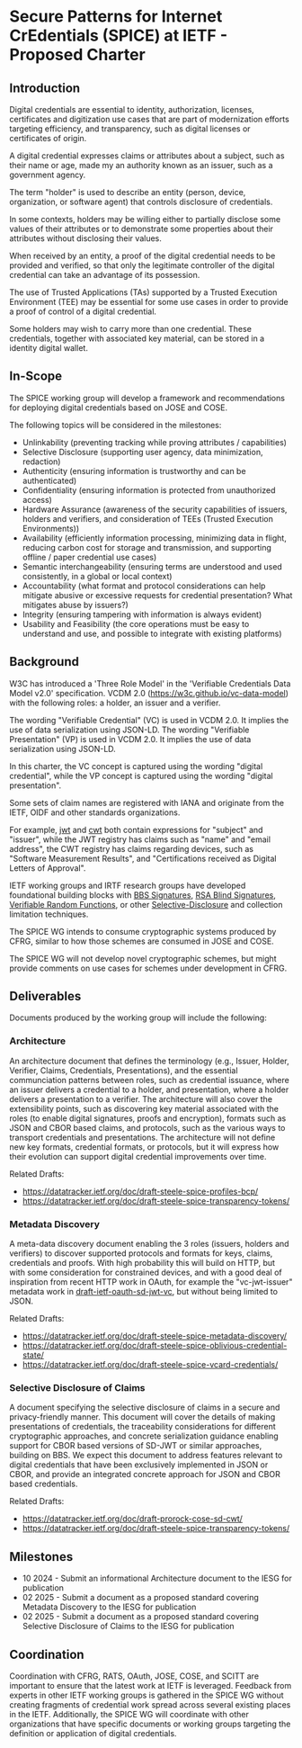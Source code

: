# Secure Patterns for Internet CrEdentials (SPICE) at IETF - Proposed Charter

## Introduction

Digital credentials are essential to identity, authorization, licenses, certificates and digitization use cases that are part of modernization efforts targeting efficiency, and transparency, such as digital licenses or certificates of origin.

A digital credential expresses claims or attributes about a subject, such as their name or age, made my an authority known as an issuer, such as a government agency.

The term "holder" is used to describe an entity (person, device, organization, or software agent) that controls disclosure of credentials.

In some contexts, holders may be willing either to partially disclose some values of their attributes or to demonstrate some properties about their attributes without disclosing their values.

When received by an entity, a proof of the digital credential needs to be provided and verified, so that only the legitimate controller of the digital credential can take an advantage of its possession.

The use of Trusted Applications (TAs) supported by a Trusted Execution Environment (TEE) may be essential for some use cases in order to provide a proof of control of a digital credential.

Some holders may wish to carry more than one credential. These credentials, together with associated key material, can be stored in a identity digital wallet.


## In-Scope

The SPICE working group will develop a framework and recommendations for deploying digital credentials based on JOSE and COSE.

The following topics will be considered in the milestones:

- Unlinkability (preventing tracking while proving attributes / capabilities)
- Selective Disclosure (supporting user agency, data minimization, redaction)
- Authenticity (ensuring information is trustworthy and can be authenticated)
- Confidentiality (ensuring information is protected from unauthorized access)
- Hardware Assurance (awareness of the security capabilities of issuers, holders and verifiers, and consideration of TEEs (Trusted Execution Environments))
- Availability (efficiently information processing, minimizing data in flight, reducing carbon cost for storage and transmission, and supporting offline / paper credential use cases)
- Semantic interchangeability (ensuring terms are understood and used consistently, in a global or local context)
- Accountability (what format and protocol considerations can help mitigate abusive or excessive requests for credential presentation?  What mitigates abuse by issuers?)
- Integrity (ensuring tampering with information is always evident)
- Usability and Feasibility (the core operations must be easy to understand and use, and possible to integrate with existing platforms)

## Background

W3C has introduced a 'Three Role Model' in the 'Verifiable Credentials Data Model v2.0' specification. VCDM 2.0 (https://w3c.github.io/vc-data-model)
with the following roles: a holder, an issuer and a verifier.

The wording "Verifiable Credential" (VC) is used in VCDM 2.0. It implies the use of data serialization using JSON-LD.
The wording "Verifiable Presentation" (VP) is used in VCDM 2.0. It implies the use of data serialization using JSON-LD.

In this charter, the VC concept is captured using the wording "digital credential", while the VP concept is captured using the wording "digital presentation".

Some sets of claim names are registered with IANA and originate from the IETF, OIDF and other standards organizations.

For example, [jwt](https://www.iana.org/assignments/jwt/jwt.xhtml) and [cwt](https://www.iana.org/assignments/cwt/cwt.xhtml) both contain expressions for "subject" and "issuer", while the JWT registry has claims such as "name" and "email address", the CWT registry has claims regarding devices, such as "Software Measurement Results", and "Certifications received as Digital Letters of Approval".

IETF working groups and IRTF research groups have developed foundational building blocks with [BBS Signatures](https://datatracker.ietf.org/doc/draft-irtf-cfrg-bbs-signatures/), [RSA Blind Signatures](https://datatracker.ietf.org/doc/rfc9474/), [Verifiable Random Functions](https://datatracker.ietf.org/doc/rfc9381/),
or other [Selective-Disclosure](https://datatracker.ietf.org/doc/draft-ietf-oauth-sd-jwt-vc/) and collection limitation techniques.

The SPICE WG intends to consume cryptographic systems produced by CFRG, similar to how those schemes are consumed in JOSE and COSE.

The SPICE WG will not develop novel cryptographic schemes, but might provide comments on use cases for schemes under development in CFRG.

## Deliverables

Documents produced by the working group will include the following:

### Architecture

An architecture document that defines the terminology (e.g., Issuer, Holder, Verifier, Claims, Credentials, Presentations), and the essential communciation patterns between roles, such as credential issuance, where an issuer delivers a credential to a holder, and presentation, where a holder delivers a presentation to a verifier. The architecture will also cover the extensibility points, such as discovering key material associated with the roles (to enable digital signatures, proofs and encryption), formats such as JSON and CBOR based claims, and protocols, such as the various ways to transport credentials and presentations. The architecture will not define new key formats, credential formats, or protocols, but it will express how their evolution can support digital credential improvements over time.

Related Drafts:

- https://datatracker.ietf.org/doc/draft-steele-spice-profiles-bcp/
- https://datatracker.ietf.org/doc/draft-steele-spice-transparency-tokens/

### Metadata Discovery

A meta-data discovery document enabling the 3 roles (issuers, holders and verifiers) to discover supported protocols and formats for keys, claims, credentials and proofs.
With high probability this will build on HTTP, but with some consideration for constrained devices, and with a good deal of inspiration from recent HTTP work in OAuth, for example the "vc-jwt-issuer" metadata work in [draft-ietf-oauth-sd-jwt-vc](https://datatracker.ietf.org/doc/draft-ietf-oauth-sd-jwt-vc/), but without being limited to JSON.

Related Drafts:

- https://datatracker.ietf.org/doc/draft-steele-spice-metadata-discovery/
- https://datatracker.ietf.org/doc/draft-steele-spice-oblivious-credential-state/
- https://datatracker.ietf.org/doc/draft-steele-spice-vcard-credentials/

### Selective Disclosure of Claims

A document specifying the selective disclosure of claims in a secure and privacy-friendly manner.
This document will cover the details of making presentations of credentials, the traceability considerations for different cryptographic approaches, and concrete serialization guidance enabling support for CBOR based versions of SD-JWT or similar approaches, building on BBS.
We expect this document to address features relevant to digital credentials that have been exclusively implemented in JSON or CBOR, and provide an integrated concrete approach for JSON and CBOR based credentials.

Related Drafts:

- https://datatracker.ietf.org/doc/draft-prorock-cose-sd-cwt/
- https://datatracker.ietf.org/doc/draft-steele-spice-transparency-tokens/

## Milestones

- 10 2024 - Submit an informational Architecture document to the IESG for publication
- 02 2025 - Submit a document as a proposed standard covering Metadata Discovery to the IESG for publication
- 02 2025 - Submit a document as a proposed standard covering Selective Disclosure of Claims to the IESG for publication
  
## Coordination

Coordination with CFRG, RATS, OAuth, JOSE, COSE, and SCITT are important to ensure that the latest work at IETF is leveraged.
Feedback from experts in other IETF working groups is gathered in the SPICE WG without creating fragments of credential work spread across several existing places in the IETF. 
Additionally, the SPICE WG will coordinate with other organizations that have specific documents or working groups targeting the definition or application of digital credentials.

